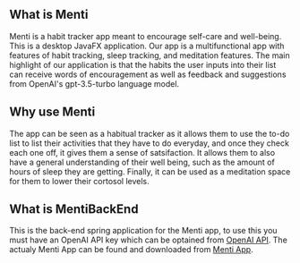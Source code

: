 ## What is Menti
Menti is a habit tracker app meant to encourage self-care and well-being. This is a desktop JavaFX application. Our app is a multifunctional app with features of habit tracking, sleep tracking, and meditation features.
The main highlight of our application is that the habits the user inputs into their list can receive words of encouragement as well as feedback and suggestions from OpenAI's gpt-3.5-turbo language model.

## Why use Menti

The app can be seen as a habitual tracker as it allows them to use the to-do list to list their activities that they have to do everyday, and once they check each one off, it gives them a sense of satsifaction. It allows them to also have a general understanding of their well being, such as the amount of hours of sleep they are getting. Finally, it can be used as a meditation space for them to lower their cortosol levels.

## What is MentiBackEnd
This is the back-end spring application for the Menti app, to use this you must have an OpenAI API key which can be optained from [OpenAI API](https://platform.openai.com/api-keys).
The actualy Menti App can be found and downloaded from [Menti App](https://github.com/PakmanGames/Menti-App).
